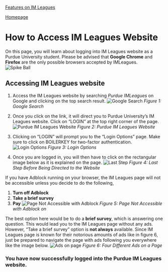 [Features on IM Leagues](Features.on.IMLeagues.md) 

[Homepage](index.md)
# How to Access IM Leagues Website

On this page, you will learn about logging into IM Leagues website as a Purdue University student. Please be advised that **Google Chrome** and **Firefox** are the only possible browsers accepted by IMLeagues.
![Spike Ball](https://assets.change.org/photos/8/si/sd/IUSiSDqDdVXDOOr-1600x900-noPad.jpg)
## Accessing IM Leagues website
1. Access the IM Leagues website by searching *Purdue IMLeagues* on Google and clicking on the top search result.
![Google Search](https://imleague.files.wordpress.com/2019/10/google-search-3.png)
*Figure 1: Google Search*

2. Once you click on the link, it will direct you to Purdue University’s IM Leagues website. Click on “LOGIN” at the top right corner of the page.
![Purdue IM Leagues Website](https://imleague.files.wordpress.com/2019/10/screen-shot-2019-10-08-at-1.46.20-pm.png)
*Figure 2: Purdue IM Leagues Website*

3. Clicking on “LOGIN” will prompt you to the “Login Options” page. Make sure to click on BOILERKEY for two-factor authentication.
![Login Options](https://imleague.files.wordpress.com/2019/10/screen-shot-2019-10-08-at-1.56.37-pm.png)
*Figure 3: Login Options*

4. Once you are logged in, you will then have to click on the rectangular image below as it is explained on the page.
![Last Step](https://imleague.files.wordpress.com/2019/10/screen-shot-2019-10-08-at-2.06.21-pm.png)
*Figure 4: Last Step Before Being Directed to the Website*

If you have Adblock running on your browser, the IM Leagues page will not be accessible unless you decide to do the following,
1. **Turn off Adblock**
2. **Take a brief survey**
3. **Pay**
![Page Not Accessible with Adblock](https://imleague.files.wordpress.com/2019/10/screen-shot-2019-10-08-at-2.18.36-pm.png)
*Figure 5: Page Not Accessible with Adblock on*

The best option here would be to do a **brief survey**, which is answering one question. This would lead you to the IM Leagues page without any ads. However, “Take a brief survey” option is **not always** available. Since IM Leagues page is known for their notorious amounts of ads like in figure 6, just be prepared to navigate the page with ads following you everywhere like the image below.
![Ads on page](https://imleague.files.wordpress.com/2019/10/screen-shot-2019-10-08-at-2.27.44-pm.png?w=2048)
*Figure 6: Four Different Ads on a Page*

### You have now successfully logged into the Purdue IM Leagues website. 


